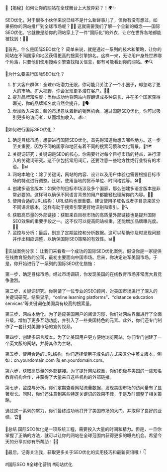 🌟【揭秘】如何让你的网站在全球舞台上大放异彩？！🌍✨

SEO优化，对于很多小伙伴来说已经不是什么新鲜事儿了，但你有没有想过，如果把你的网站推广到全球市场呢？🤔🚀 这就需要我们了解一个全新的概念——国际SEO优化。它就像是给你的网站穿上了一件“国际化”的外衣，让它在世界各地都能被找到！👗🌐

🌈首先，什么是国际SEO优化？
简单来说，就是通过一系列的技术和策略，让你的网站在不同国家和地区获得更高的搜索引擎排名。这样一来，无论用户身处世界哪个角落，只要他们使用搜索引擎查找相关信息，都有可能看到你的网站。🌍🔍

🌈为什么要进行国际SEO优化？
1. 扩大客户群体：全球市场潜力无限，你可能只关注了一个小圈子，却忽略了更大的市场。扩大视野，你会发现更多潜在客户。🎯👥
2. 提升品牌知名度：当你成功地将网站内容翻译成多种语言，并在多个国家获得曝光，你的品牌知名度自然会提升。💼🗣️
3. 增加收入来源：新的市场意味着新的销售机会。通过国际SEO优化，你可以吸引更多的访问者，从而增加收入。💰📈

🌈如何进行国际SEO优化？
1. 确定目标市场：想要进行国际SEO优化，首先得知道你想去哪些地方。这一步至关重要，因为不同的国家和地区有着不同的搜索习惯和文化背景。📍🗺️
2. 关键词研究：关键词是SEO的核心。你需要针对每个目标市场的特点，进行深入的关键词研究。这不仅包括常用词汇，还要注意一些地方性或行业特有的术语。🔎📊
3. 网站本地化：除了关键词，网站的内容、设计以及用户体验也需要根据目标市场的特点进行调整。比如，使用当地的货币单位、时间格式等。🛠️🎨
4. 创建多语言版本：如果你的目标市场涉及多个国家，那么创建多语言版本是非常必要的。这样可以确保不同语言背景的用户都能轻松理解你的内容。📖🌐
5. 使用合适的URL结构：URL结构也很重要。建议使用子域名或者子目录来区分不同语言版本，这样有助于搜索引擎更好地识别和索引。🔗🔍
6. 获取高质量的外部链接：获取来自目标市场的高质量外部链接也是提升国际SEO效果的重要手段之一。这不仅可以提高网站权重，还能增加品牌曝光度。🔗🤝
7. 监控与分析：最后，别忘了定期监控和分析数据。这可以帮助你及时发现问题并作出相应调整，以确保国际SEO策略的有效性。📊🧐

🌈实战案例分享：
让我们来看看一个成功的国际SEO优化案例。假设你是一家提供在线教育服务的公司，最初主要面向中国市场。后来，你决定进军美国市场。于是，你开始进行了一系列的国际SEO优化措施：

第一步，确定目标市场。经过市场调研，你发现美国的在线教育市场非常庞大且竞争激烈。

第二步，关键词研究。你聘请了一位专业的SEO顾问，对美国市场进行了深入的关键词研究。结果显示，“online learning platforms”、“distance education services”等关键词在美国具有较高的搜索量。

第三步，网站本地化。为了适应美国用户的阅读习惯，你们对网站界面进行了全面升级，增加了更多互动功能，并引入了一些美国特色的元素。此外，你们还专门制作了一套针对美国市场的宣传视频。

第四步，创建多语言版本。为了让美国用户更方便地浏览网站，你们专门创建了一个英文版的网站，并将其作为主站。

第五步，使用合适的URL结构。你们选择使用子域名的方式来区分中英文版本，例如：cn.yourdomain.com 和 en.yourdomain.com。

第六步，获取高质量的外部链接。为了提升网站权重，你们积极与美国的一些知名教育机构合作，并获得了大量来自这些机构的外部链接。

第七步，监控与分析。你们定期查看网站流量数据，发现美国市场的访问量有了显著增长。同时，你们还注意到某些特定关键词的效果不佳，于是及时调整了相关策略。

通过这一系列的努力，你们最终成功地打开了美国市场的大门，并取得了良好的业绩。🏆🎉

🌈总结
国际SEO优化是一项系统工程，需要投入大量的时间和精力。但是，一旦你掌握了正确的方法，就可以让你的网站在全球范围内获得更多的曝光机会。希望今天的分享对你有所帮助！🚀💡

🌈最后，记得关注我，获取更多关于SEO优化的实用技巧和最新资讯哦！👇

#国际SEO #全球化营销 #网站优化